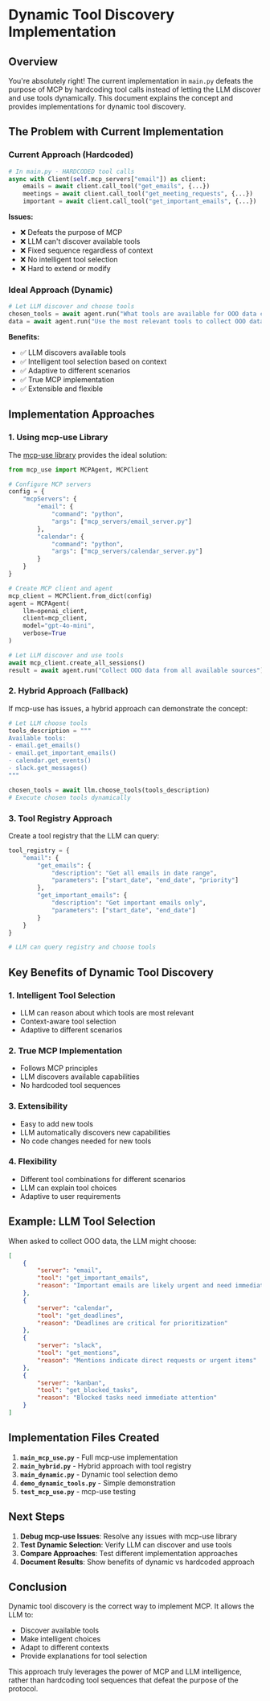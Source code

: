 # Dynamic Tool Discovery Implementation

## Overview

You're absolutely right! The current implementation in `main.py` defeats the purpose of MCP by hardcoding tool calls instead of letting the LLM discover and use tools dynamically. This document explains the concept and provides implementations for dynamic tool discovery.

## The Problem with Current Implementation

### Current Approach (Hardcoded)

```python
# In main.py - HARDCODED tool calls
async with Client(self.mcp_servers["email"]) as client:
    emails = await client.call_tool("get_emails", {...})
    meetings = await client.call_tool("get_meeting_requests", {...})
    important = await client.call_tool("get_important_emails", {...})
```

**Issues:**

-   ❌ Defeats the purpose of MCP
-   ❌ LLM can't discover available tools
-   ❌ Fixed sequence regardless of context
-   ❌ No intelligent tool selection
-   ❌ Hard to extend or modify

### Ideal Approach (Dynamic)

```python
# Let LLM discover and choose tools
chosen_tools = await agent.run("What tools are available for OOO data collection?")
data = await agent.run("Use the most relevant tools to collect OOO data")
```

**Benefits:**

-   ✅ LLM discovers available tools
-   ✅ Intelligent tool selection based on context
-   ✅ Adaptive to different scenarios
-   ✅ True MCP implementation
-   ✅ Extensible and flexible

## Implementation Approaches

### 1. Using mcp-use Library

The [mcp-use library](https://github.com/mcp-use/mcp-use) provides the ideal solution:

```python
from mcp_use import MCPAgent, MCPClient

# Configure MCP servers
config = {
    "mcpServers": {
        "email": {
            "command": "python",
            "args": ["mcp_servers/email_server.py"]
        },
        "calendar": {
            "command": "python",
            "args": ["mcp_servers/calendar_server.py"]
        }
    }
}

# Create MCP client and agent
mcp_client = MCPClient.from_dict(config)
agent = MCPAgent(
    llm=openai_client,
    client=mcp_client,
    model="gpt-4o-mini",
    verbose=True
)

# Let LLM discover and use tools
await mcp_client.create_all_sessions()
result = await agent.run("Collect OOO data from all available sources")
```

### 2. Hybrid Approach (Fallback)

If mcp-use has issues, a hybrid approach can demonstrate the concept:

```python
# Let LLM choose tools
tools_description = """
Available tools:
- email.get_emails()
- email.get_important_emails()
- calendar.get_events()
- slack.get_messages()
"""

chosen_tools = await llm.choose_tools(tools_description)
# Execute chosen tools dynamically
```

### 3. Tool Registry Approach

Create a tool registry that the LLM can query:

```python
tool_registry = {
    "email": {
        "get_emails": {
            "description": "Get all emails in date range",
            "parameters": ["start_date", "end_date", "priority"]
        },
        "get_important_emails": {
            "description": "Get important emails only",
            "parameters": ["start_date", "end_date"]
        }
    }
}

# LLM can query registry and choose tools
```

## Key Benefits of Dynamic Tool Discovery

### 1. **Intelligent Tool Selection**

-   LLM can reason about which tools are most relevant
-   Context-aware tool selection
-   Adaptive to different scenarios

### 2. **True MCP Implementation**

-   Follows MCP principles
-   LLM discovers available capabilities
-   No hardcoded tool sequences

### 3. **Extensibility**

-   Easy to add new tools
-   LLM automatically discovers new capabilities
-   No code changes needed for new tools

### 4. **Flexibility**

-   Different tool combinations for different scenarios
-   LLM can explain tool choices
-   Adaptive to user requirements

## Example: LLM Tool Selection

When asked to collect OOO data, the LLM might choose:

```json
[
	{
		"server": "email",
		"tool": "get_important_emails",
		"reason": "Important emails are likely urgent and need immediate attention"
	},
	{
		"server": "calendar",
		"tool": "get_deadlines",
		"reason": "Deadlines are critical for prioritization"
	},
	{
		"server": "slack",
		"tool": "get_mentions",
		"reason": "Mentions indicate direct requests or urgent items"
	},
	{
		"server": "kanban",
		"tool": "get_blocked_tasks",
		"reason": "Blocked tasks need immediate attention"
	}
]
```

## Implementation Files Created

1. **`main_mcp_use.py`** - Full mcp-use implementation
2. **`main_hybrid.py`** - Hybrid approach with tool registry
3. **`main_dynamic.py`** - Dynamic tool selection demo
4. **`demo_dynamic_tools.py`** - Simple demonstration
5. **`test_mcp_use.py`** - mcp-use testing

## Next Steps

1. **Debug mcp-use Issues**: Resolve any issues with mcp-use library
2. **Test Dynamic Selection**: Verify LLM can discover and use tools
3. **Compare Approaches**: Test different implementation approaches
4. **Document Results**: Show benefits of dynamic vs hardcoded approach

## Conclusion

Dynamic tool discovery is the correct way to implement MCP. It allows the LLM to:

-   Discover available tools
-   Make intelligent choices
-   Adapt to different contexts
-   Provide explanations for tool selection

This approach truly leverages the power of MCP and LLM intelligence, rather than hardcoding tool sequences that defeat the purpose of the protocol.
